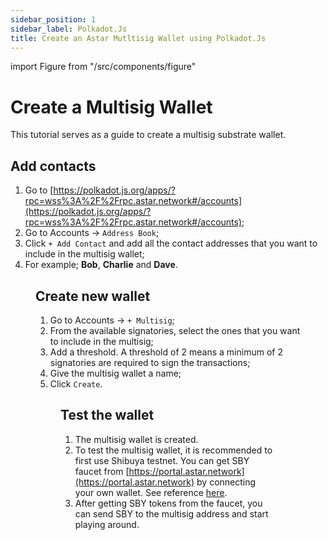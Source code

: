 ```yaml
---
sidebar_position: 1
sidebar_label: Polkadot.Js
title: Create an Astar Mutltisig Wallet using Polkadot.Js
---
```


import Figure from "/src/components/figure"

# Create a Multisig Wallet

This tutorial serves as a guide to create a multisig substrate wallet.

## Add contacts

1. Go to [https://polkadot.js.org/apps/?rpc=wss%3A%2F%2Frpc.astar.network#/accounts](https://polkadot.js.org/apps/?rpc=wss%3A%2F%2Frpc.astar.network#/accounts);
2. Go to Accounts -> `Address Book`;
3. Click `+ Add Contact` and add all the contact addresses that you want to include in the multisig wallet;
4. For example; **Bob**, **Charlie** and **Dave**.

<Figure src={require('/docs/use/get-started/astar-substrate-wallet/multisig-wallet/polkadot.js/img/polkadot_js_1.png').default} width="100%" />

## Create new wallet

1. Go to Accounts -> `+ Multisig`;
2. From the available signatories, select the ones that you want to include in the multisig;
3. Add a threshold. A threshold of 2 means a minimum of 2 signatories are required to sign the transactions;
4. Give the multisig wallet a name;
5. Click `Create`.

<Figure src={require('/docs/use/get-started/astar-substrate-wallet/multisig-wallet/polkadot.js/img/polkadot_js_2.png').default} width="100%" />

## Test the wallet

1. The multisig wallet is created.
2. To test the multisig wallet, it is recommended to first use Shibuya testnet. You can get SBY faucet from [https://portal.astar.network](https://portal.astar.network) by connecting your own wallet. See reference [here](/docs/build/build-on-layer-1/environment/faucet.md).
3. After getting SBY tokens from the faucet, you can send SBY to the multisig address and start playing around.

